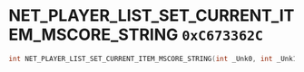 # NET_PLAYER_LIST_SET_CURRENT_ITEM_MSCORE_STRING `0xC673362C`

```cpp
int NET_PLAYER_LIST_SET_CURRENT_ITEM_MSCORE_STRING(int _Unk0, int _Unk1);
```